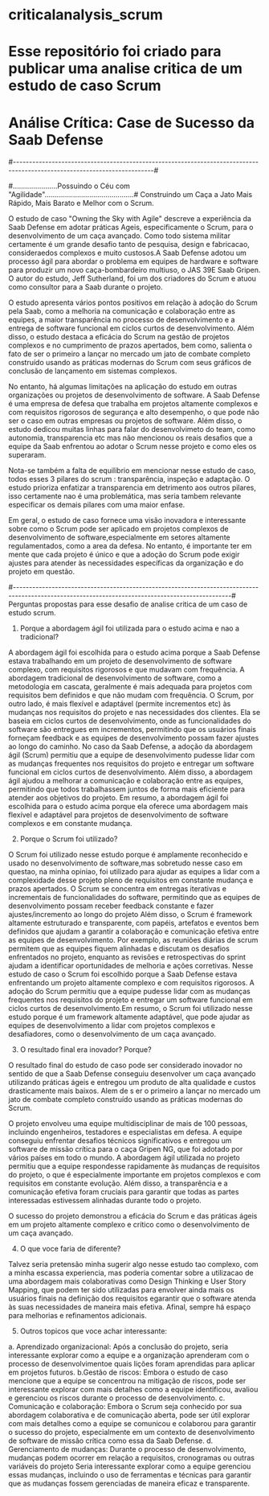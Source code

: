 # criticalanalysis_scrum
# Esse repositório  foi criado para publicar uma  analise critica de um estudo de caso Scrum

# Análise Crítica: Case de Sucesso da Saab Defense

#-------------------------------------------------------------------------------------------------------------------------#

#......................Possuindo o Céu com "Agilidade"............................................#
Construindo um Caça a Jato Mais Rápido, Mais Barato e Melhor com o Scrum.

O estudo de caso "Owning the Sky with Agile" descreve a experiência da Saab Defense em adotar práticas Ageis, especificamente o Scrum,
para o desenvolvimento de um caça avançado. Como todo sistema militar certamente é um grande desafio tanto de pesquisa, design e fabricacao,
consideraedos complexos e muito custosos.A Saab Defense adotou um processo ágil para abordar o problema em equipes de hardware e software 
para produzir um novo caça-bombardeiro multiuso, o JAS 39E Saab Gripen.
O autor do estudo, Jeff Sutherland, foi um dos criadores do Scrum e atuou como consultor para a Saab durante o projeto.

O estudo apresenta vários pontos positivos em relação à adoção do Scrum pela Saab, como a melhoria na comunicação e colaboração entre as equipes,
a maior transparência no processo de desenvolvimento e a entrega de software funcional em ciclos curtos de desenvolvimento.
Além disso, o estudo destaca a eficácia do Scrum na gestão de projetos complexos e no cumprimento de prazos apertados, bem como, salienta o fato de ser
o primeiro a lançar no mercado um jato de combate completo construído usando as práticas modernas do Scrum com seus gráficos de conclusão de lançamento
em sistemas complexos.

No entanto, há algumas limitações na aplicação do estudo em outras organizações ou projetos de desenvolvimento de software.
A Saab Defense é uma empresa de defesa que trabalha em projetos altamente complexos e com requisitos rigorosos de segurança e  alto desempenho,
o que pode não ser o caso em outras empresas ou projetos de software. Além disso, o estudo dedicou muitas linhas para falar do desenvolvimeto do team, como
autonomia, transparencia etc mas não mencionou  os  reais desafios que a equipe da Saab enfrentou ao adotar o Scrum nesse projeto e como eles os superaram.

Nota-se também a falta de equilibrio em mencionar nesse estudo de caso, todos esses 3 pilares do scrum : transparência, inspeção e adaptação.
O estudo prioriza enfatizar a transparencia em detrimento aos outros pilares, isso certamente nao é uma problemática, mas seria tambem relevante 
especificar os demais pilares com uma maior enfase. 

Em geral, o estudo de caso fornece uma visão inovadora e interessante sobre como o Scrum pode ser aplicado em projetos complexos de desenvolvimento 
de software,especialmente em setores altamente regulamentados, como a area da defesa.
No entanto, é importante ter em mente que cada projeto é único e que a adoção do Scrum pode exigir ajustes para atender às necessidades específicas da
organização e do projeto em questão.

#-------------------------------------------------------------------------------------------------------------------------------------------------#
Perguntas propostas para esse desafio de analise critica de um caso de estudo scrum.

1. Porque a abordagem ágil foi utilizada para o estudo acima e nao a tradicional?

A abordagem ágil foi escolhida para o estudo acima porque a Saab Defense estava trabalhando em um projeto de desenvolvimento de software complexo,
com requisitos rigorosos e que mudavam com frequência. A abordagem tradicional de desenvolvimento de software, como a metodologia em cascata,
geralmente é mais adequada para projetos com requisitos bem definidos e que não mudam com frequência.
O Scrum, por outro lado, é mais flexível e adaptável (permite incrementos etc)  às mudanças nos requisitos do projeto e nas necessidades dos clientes.
Ela se baseia em ciclos curtos de desenvolvimento, onde as funcionalidades do software são entregues em incrementos, permitindo que os usuários finais 
forneçam feedback e as equipes de desenvolvimento possam fazer ajustes ao longo do caminho.
No caso da Saab Defense, a adoção da abordagem ágil (Scrum) permitiu que a equipe de desenvolvimento pudesse lidar com as mudanças frequentes nos 
requisitos do projeto e entregar um software funcional em ciclos curtos de desenvolvimento. Além disso, a abordagem ágil ajudou a melhorar a 
comunicação e colaboração entre as equipes, permitindo que todos trabalhassem juntos de forma mais eficiente para atender aos objetivos do projeto.
Em resumo, a abordagem ágil foi escolhida para o estudo acima porque ela oferece uma abordagem mais flexível e adaptável para projetos de desenvolvimento
de software complexos e em constante mudança.

2. Porque o Scrum foi utilizado?

O Scrum foi utilizado nesse estudo porque é amplamente reconhecido e usado no desenvolvimento de software,mas sobretudo nesse caso em questao,
na minha opiniao, foi utilizado para ajudar as equipes a lidar com a complexidade desse projeto pleno de requisitos em constante mudança e prazos apertados. 
O Scrum se concentra em entregas iterativas e incrementais de funcionalidades do software, permitindo que as equipes de desenvolvimento possam receber
feedback constante e fazer ajustes/incremento ao longo do projeto
Além disso, o Scrum é framework altamente estruturado e transparente, com papéis, artefatos e eventos bem definidos que ajudam a garantir a colaboração
e comunicação efetiva entre as equipes de desenvolvimento. Por exemplo, as reuniões diárias de scrum permitem que as equipes fiquem alinhadas e discutam
os desafios enfrentados no projeto, enquanto as revisões e retrospectivas do sprint ajudam a identificar oportunidades de melhoria e ações corretivas.
Nesse estudo de caso o Scrum foi escolhido porque a Saab Defense estava enfrentando um projeto altamente complexo e com requisitos rigorosos. 
A adoção do Scrum permitiu que a equipe pudesse lidar com as mudanças frequentes nos requisitos do projeto e entregar um software funcional em 
ciclos curtos de desenvolvimento.Em resumo, o Scrum foi utilizado nesse estudo porque é um framework altamente adaptável, 
que pode ajudar as equipes de desenvolvimento a lidar com projetos complexos e desafiadores, como o desenvolvimento de um caça avançado.

3. O resultado final era inovador? Porque?

O resultado final do estudo de caso  pode ser considerado inovador no sentido de que a Saab Defense conseguiu desenvolver 
um caça avançado utilizando práticas ágeis e entregou um produto de alta qualidade e custos drasticamente mais baixos. Alem de s
er o primeiro a lançar no mercado um jato de combate completo construído usando as práticas modernas do Scrum.

O projeto envolveu uma equipe multidisciplinar de mais de 100 pessoas, incluindo engenheiros, testadores e especialistas em defesa. 
A equipe conseguiu enfrentar desafios técnicos significativos e entregou um software de missão crítica para o caça Gripen NG, que foi adotado por 
vários países em todo o mundo.
A abordagem ágil utilizada no projeto permitiu que a equipe respondesse rapidamente às mudanças de requisitos do projeto, o que é especialmente 
importante em projetos complexos e com requisitos em constante evolução. Além disso, a transparência e a comunicação efetiva foram cruciais para 
garantir que todas as partes interessadas estivessem alinhadas durante todo o projeto.

O sucesso do projeto demonstrou a eficácia do Scrum e das práticas
ágeis em um projeto altamente complexo e crítico como o desenvolvimento de um caça avançado.


4. O que voce faria de diferente?

Talvez seria pretensão minha sugerir algo nesse estudo tao complexo, com a minha escassa experiencia, mas poderia comentar sobre a utilizacao de 
uma abordagem mais colaborativas como Design Thinking e User Story Mapping, que podem ter sido utilizadas para
envolver ainda mais os usuários finais na definição dos requisitos egarantir que o software atenda às suas necessidades de maneira mais efetiva.
Afinal, sempre há espaço para melhorias e refinamentos adicionais.

5. Outros topicos que voce achar interessante:

a. Aprendizado organizacional: Após a conclusão do projeto, seria interessante explorar como a equipe e a organização aprenderam com o processo de
desenvolvimentoe quais lições foram aprendidas para aplicar em projetos futuros.
b.Gestão de riscos: Embora o estudo de caso mencione que a equipe se concentrou na mitigação de riscos, pode ser interessante explorar com mais detalhes 
como a equipe identificou, avaliou e gerenciou os riscos durante o processo de desenvolvimento.
c. Comunicação e colaboração: Embora o Scrum seja conhecido por sua abordagem colaborativa e de comunicação aberta, pode ser útil explorar com mais detalhes
como a equipe se comunicou e colaborou para garantir o sucesso do projeto, especialmente em um contexto de desenvolvimento de software de missão crítica
como essa da Saab Defense.
d. Gerenciamento de mudanças: Durante o processo de desenvolvimento, mudanças podem ocorrer em relação a requisitos, cronogramas ou outras variáveis do projeto
Seria interessante explorar como a equipe gerenciou essas mudanças, incluindo o uso de ferramentas e técnicas para garantir que as mudanças fossem 
gerenciadas de maneira eficaz e transparente.



